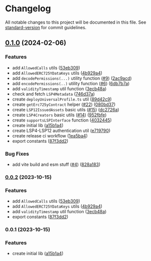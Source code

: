 # Changelog

All notable changes to this project will be documented in this file. See [standard-version](https://github.com/conventional-changelog/standard-version) for commit guidelines.

## [0.1.0](https://github.com/lukso-network/lsp-utils/compare/lsp-utils-v0.0.2...lsp-utils-v0.1.0) (2024-02-06)


### Features

* add `AllowedCalls` utils ([53eb309](https://github.com/lukso-network/lsp-utils/commit/53eb309538477251b8751cbecebd4bf96a71f784))
* add `AllowedERC725YDataKeys` utils ([4b929a4](https://github.com/lukso-network/lsp-utils/commit/4b929a497ca05a3803deadbcedce788b9834be08))
* add `decodePermissions(...)` utility function ([#9](https://github.com/lukso-network/lsp-utils/issues/9)) ([2ac9acd](https://github.com/lukso-network/lsp-utils/commit/2ac9acd2607bf0950541db589d8eeeed55c0ef58))
* add `encodePermissions(..)` utility function ([#6](https://github.com/lukso-network/lsp-utils/issues/6)) ([6db7b7a](https://github.com/lukso-network/lsp-utils/commit/6db7b7a0583c082a7cfc2405991ac9e06eea2b84))
* add `validityTimestamp` util function ([3ecb48a](https://github.com/lukso-network/lsp-utils/commit/3ecb48aa8202a5f41cbab8d3cd1d70f53065aab2))
* check and fetch `LSP4Metadata` ([746d37a](https://github.com/lukso-network/lsp-utils/commit/746d37a42797cdcdb0c9c162575362e8dc7a8e5e))
* create `deployUniversalProfile.ts` util ([89d42c9](https://github.com/lukso-network/lsp-utils/commit/89d42c9b333241c2beef9249c5c9369dc64778fc))
* create `getErc725yContract` helper ([#22](https://github.com/lukso-network/lsp-utils/issues/22)) ([080bd37](https://github.com/lukso-network/lsp-utils/commit/080bd3770ac9a5f25739649479c26e0953e7c2e7))
* create `LSP12IssuedAssets` basic utils ([#15](https://github.com/lukso-network/lsp-utils/issues/15)) ([dc2726a](https://github.com/lukso-network/lsp-utils/commit/dc2726a4a64a6078e837c07c06d72f7f7266067c))
* create `LSP4Creators` basic utils ([#14](https://github.com/lukso-network/lsp-utils/issues/14)) ([952fbfe](https://github.com/lukso-network/lsp-utils/commit/952fbfe301d111013fcc640839aca522ab51d231))
* create `supportsLSPInterface` function ([4032445](https://github.com/lukso-network/lsp-utils/commit/40324450ddd592db285ed0b256362e7f24847a75))
* create initial lib ([a15b1a4](https://github.com/lukso-network/lsp-utils/commit/a15b1a4ebff3c53dc18c85fecceb3ff35e918309))
* create LSP4-LSP12 authentication util ([e719790](https://github.com/lukso-network/lsp-utils/commit/e7197900aa45f579e82c5ba7d90e8359474e532e))
* create release ci workflow ([1ea5ba4](https://github.com/lukso-network/lsp-utils/commit/1ea5ba4b74850135bd5861112d88bc08e9094a1f))
* export constants ([87f3dd2](https://github.com/lukso-network/lsp-utils/commit/87f3dd2e9357a4bfb98a7351db94013b9b12afd4))


### Bug Fixes

* add vite build and esm stuff ([#4](https://github.com/lukso-network/lsp-utils/issues/4)) ([828a183](https://github.com/lukso-network/lsp-utils/commit/828a1830a69d12ab06fb9d8093884537135723c5))

### [0.0.2](https://github.com/lukso-network/lsp-utils/compare/v0.0.1...v0.0.2) (2023-10-15)

### Features

-   add `AllowedCalls` utils ([53eb309](https://github.com/lukso-network/lsp-utils/commits/53eb309538477251b8751cbecebd4bf96a71f784))
-   add `AllowedERC725YDataKeys` utils ([4b929a4](https://github.com/lukso-network/lsp-utils/commits/4b929a497ca05a3803deadbcedce788b9834be08))
-   add `validityTimestamp` util function ([3ecb48a](https://github.com/lukso-network/lsp-utils/commits/3ecb48aa8202a5f41cbab8d3cd1d70f53065aab2))
-   export constants ([87f3dd2](https://github.com/lukso-network/lsp-utils/commits/87f3dd2e9357a4bfb98a7351db94013b9b12afd4))

### 0.0.1 (2023-10-15)

### Features

-   create initial lib ([a15b1a4](https://github.com/lukso-network/lsp-utils/commits/a15b1a4ebff3c53dc18c85fecceb3ff35e918309))
